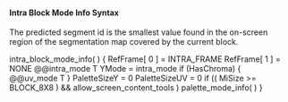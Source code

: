 #### Intra Block Mode Info Syntax

The predicted segment id is the smallest value found in the on-screen region
of the segmentation map covered by the current block.

<div class="syntax">
intra_block_mode_info( ) {
    RefFrame[ 0 ] = INTRA_FRAME
    RefFrame[ 1 ] = NONE
    @@intra_mode                                                        T
    YMode = intra_mode
    if (HasChroma) {
        @@uv_mode                                                       T
    }
    PaletteSizeY = 0
    PaletteSizeUV = 0
    if (( MiSize >= BLOCK_8X8 ) && allow_screen_content_tools )
        palette_mode_info( )
}
</div>

